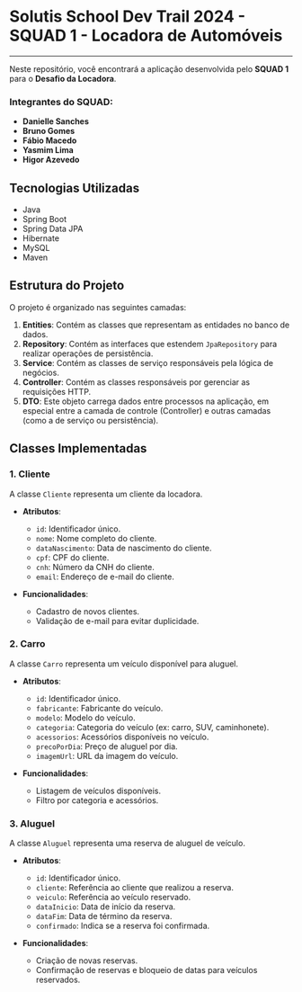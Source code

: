 # Solutis School Dev Trail 2024 - SQUAD 1 - Locadora de Automóveis

---

Neste repositório, você encontrará a aplicação desenvolvida pelo **SQUAD 1** para o **Desafio da Locadora**.

### Integrantes do SQUAD:

- **Danielle Sanches**
- **Bruno Gomes**
- **Fábio Macedo**
- **Yasmim Lima**
- **Higor Azevedo**


## Tecnologias Utilizadas

- Java 
- Spring Boot
- Spring Data JPA
- Hibernate
- MySQL
- Maven


## Estrutura do Projeto
O projeto é organizado nas seguintes camadas:

1. **Entities**: Contém as classes que representam as entidades no banco de dados.
2. **Repository**: Contém as interfaces que estendem `JpaRepository` para realizar operações de persistência.
3. **Service**: Contém as classes de serviço responsáveis pela lógica de negócios.
4. **Controller**: Contém as classes responsáveis por gerenciar as requisições HTTP.
5. **DTO**: Este objeto carrega dados entre processos na aplicação, em especial entre a camada de controle (Controller) e outras camadas (como a de serviço ou persistência).


## Classes Implementadas

### 1. Cliente

A classe `Cliente` representa um cliente da locadora.

- **Atributos**:
  - `id`: Identificador único.
  - `nome`: Nome completo do cliente.
  - `dataNascimento`: Data de nascimento do cliente.
  - `cpf`: CPF do cliente.
  - `cnh`: Número da CNH do cliente.
  - `email`: Endereço de e-mail do cliente.

- **Funcionalidades**:
  - Cadastro de novos clientes.
  - Validação de e-mail para evitar duplicidade.

### 2. Carro

A classe `Carro` representa um veículo disponível para aluguel.

- **Atributos**:
  - `id`: Identificador único.
  - `fabricante`: Fabricante do veículo.
  - `modelo`: Modelo do veículo.
  - `categoria`: Categoria do veículo (ex: carro, SUV, caminhonete).
  - `acessorios`: Acessórios disponíveis no veículo.
  - `precoPorDia`: Preço de aluguel por dia.
  - `imagemUrl`: URL da imagem do veículo.

- **Funcionalidades**:
  - Listagem de veículos disponíveis.
  - Filtro por categoria e acessórios.

### 3. Aluguel

A classe `Aluguel` representa uma reserva de aluguel de veículo.

- **Atributos**:
  - `id`: Identificador único.
  - `cliente`: Referência ao cliente que realizou a reserva.
  - `veiculo`: Referência ao veículo reservado.
  - `dataInicio`: Data de início da reserva.
  - `dataFim`: Data de término da reserva.
  - `confirmado`: Indica se a reserva foi confirmada.

- **Funcionalidades**:
  - Criação de novas reservas.
  - Confirmação de reservas e bloqueio de datas para veículos reservados.
